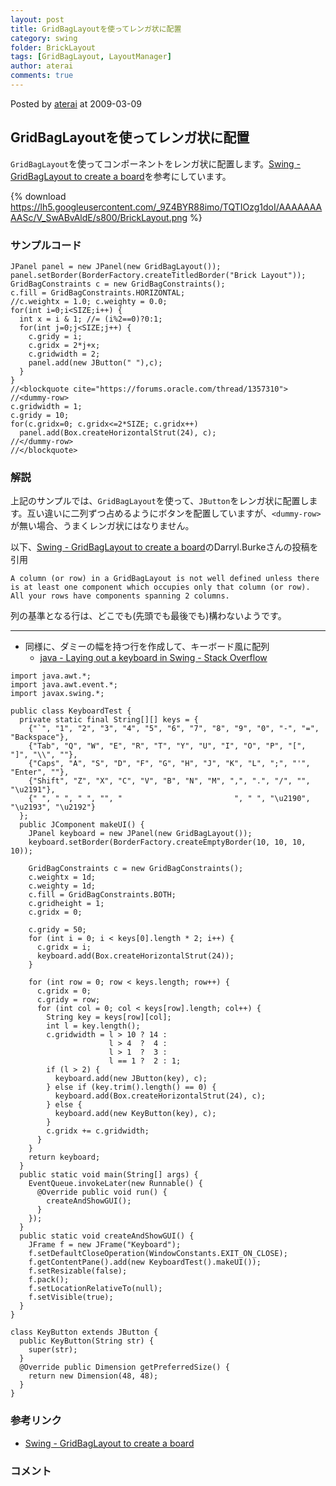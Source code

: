 ```yaml
---
layout: post
title: GridBagLayoutを使ってレンガ状に配置
category: swing
folder: BrickLayout
tags: [GridBagLayout, LayoutManager]
author: aterai
comments: true
---
```


Posted by [aterai](http://terai.xrea.jp/aterai.html) at 2009-03-09

## GridBagLayoutを使ってレンガ状に配置
`GridBagLayout`を使ってコンポーネントをレンガ状に配置します。[Swing - GridBagLayout to create a board](https://forums.oracle.com/thread/1357310)を参考にしています。

{% download https://lh5.googleusercontent.com/_9Z4BYR88imo/TQTIOzg1doI/AAAAAAAAASc/V_SwABvAldE/s800/BrickLayout.png %}

### サンプルコード
<pre class="prettyprint"><code>JPanel panel = new JPanel(new GridBagLayout());
panel.setBorder(BorderFactory.createTitledBorder("Brick Layout"));
GridBagConstraints c = new GridBagConstraints();
c.fill = GridBagConstraints.HORIZONTAL;
//c.weightx = 1.0; c.weighty = 0.0;
for(int i=0;i&lt;SIZE;i++) {
  int x = i &amp; 1; //= (i%2==0)?0:1;
  for(int j=0;j&lt;SIZE;j++) {
    c.gridy = i;
    c.gridx = 2*j+x;
    c.gridwidth = 2;
    panel.add(new JButton(" "),c);
  }
}
//&lt;blockquote cite="https://forums.oracle.com/thread/1357310"&gt;
//&lt;dummy-row&gt;
c.gridwidth = 1;
c.gridy = 10;
for(c.gridx=0; c.gridx&lt;=2*SIZE; c.gridx++)
  panel.add(Box.createHorizontalStrut(24), c);
//&lt;/dummy-row&gt;
//&lt;/blockquote&gt;
</code></pre>

### 解説
上記のサンプルでは、`GridBagLayout`を使って、`JButton`をレンガ状に配置します。互い違いに二列ずつ占めるようにボタンを配置していますが、`<dummy-row>`が無い場合、うまくレンガ状にはなりません。

以下、[Swing - GridBagLayout to create a board](https://forums.oracle.com/thread/1357310)のDarryl.Burkeさんの投稿を引用

	A column (or row) in a GridBagLayout is not well defined unless there is at least one component which occupies only that column (or row). All your rows have components spanning 2 columns.

列の基準となる行は、どこでも(先頭でも最後でも)構わないようです。

- - - -
- 同様に、ダミーの幅を持つ行を作成して、キーボード風に配列
    - [java - Laying out a keyboard in Swing - Stack Overflow](http://stackoverflow.com/questions/24622279/laying-out-a-keyboard-in-swing)

<!-- dummy comment line for breaking list -->

<pre class="prettyprint"><code>import java.awt.*;
import java.awt.event.*;
import javax.swing.*;

public class KeyboardTest {
  private static final String[][] keys = {
    {"`", "1", "2", "3", "4", "5", "6", "7", "8", "9", "0", "-", "=", "Backspace"},
    {"Tab", "Q", "W", "E", "R", "T", "Y", "U", "I", "O", "P", "[", "]", "\\", ""},
    {"Caps", "A", "S", "D", "F", "G", "H", "J", "K", "L", ";", "'", "Enter", ""},
    {"Shift", "Z", "X", "C", "V", "B", "N", "M", ",", ".", "/", "", "\u2191"},
    {" ", " ", " ", "", "                         ", " ", "\u2190", "\u2193", "\u2192"}
  };
  public JComponent makeUI() {
    JPanel keyboard = new JPanel(new GridBagLayout());
    keyboard.setBorder(BorderFactory.createEmptyBorder(10, 10, 10, 10));

    GridBagConstraints c = new GridBagConstraints();
    c.weightx = 1d;
    c.weighty = 1d;
    c.fill = GridBagConstraints.BOTH;
    c.gridheight = 1;
    c.gridx = 0;

    c.gridy = 50;
    for (int i = 0; i &lt; keys[0].length * 2; i++) {
      c.gridx = i;
      keyboard.add(Box.createHorizontalStrut(24));
    }

    for (int row = 0; row &lt; keys.length; row++) {
      c.gridx = 0;
      c.gridy = row;
      for (int col = 0; col &lt; keys[row].length; col++) {
        String key = keys[row][col];
        int l = key.length();
        c.gridwidth = l &gt; 10 ? 14 :
                      l &gt; 4  ?  4 :
                      l &gt; 1  ?  3 :
                      l == 1 ?  2 : 1;
        if (l &gt; 2) {
          keyboard.add(new JButton(key), c);
        } else if (key.trim().length() == 0) {
          keyboard.add(Box.createHorizontalStrut(24), c);
        } else {
          keyboard.add(new KeyButton(key), c);
        }
        c.gridx += c.gridwidth;
      }
    }
    return keyboard;
  }
  public static void main(String[] args) {
    EventQueue.invokeLater(new Runnable() {
      @Override public void run() {
        createAndShowGUI();
      }
    });
  }
  public static void createAndShowGUI() {
    JFrame f = new JFrame("Keyboard");
    f.setDefaultCloseOperation(WindowConstants.EXIT_ON_CLOSE);
    f.getContentPane().add(new KeyboardTest().makeUI());
    f.setResizable(false);
    f.pack();
    f.setLocationRelativeTo(null);
    f.setVisible(true);
  }
}

class KeyButton extends JButton {
  public KeyButton(String str) {
    super(str);
  }
  @Override public Dimension getPreferredSize() {
    return new Dimension(48, 48);
  }
}
</code></pre>

### 参考リンク
- [Swing - GridBagLayout to create a board](https://forums.oracle.com/thread/1357310)

<!-- dummy comment line for breaking list -->

### コメント
